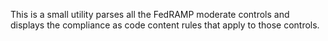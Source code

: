 This is a small utility parses all the FedRAMP moderate controls and displays
the compliance as code content rules that apply to those controls.
